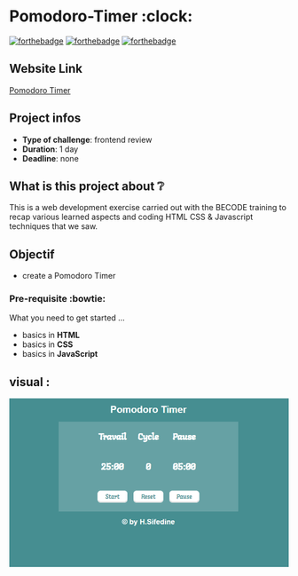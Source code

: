 # Pomodoro-Timer :clock:


[![forthebadge](https://forthebadge.com/images/badges/validated-html5.svg)](http://forthebadge.com) [![forthebadge](https://forthebadge.com/images/badges/made-with-javascript.svg)](http://forthebadge.com) [![forthebadge](https://forthebadge.com/images/badges/uses-css.svg)](http://forthebadge.com)

## Website Link

[Pomodoro Timer](https://sifedine-hajji.github.io/Pomodoro-Timer/)

## Project infos 

- **Type of challenge**: frontend review
- **Duration**: 1 day
- **Deadline**: none

## What is this project about :grey_question:

This is a web development exercise carried out with the BECODE training to recap various learned aspects and coding HTML CSS & Javascript techniques that we saw.

## Objectif

- create a Pomodoro Timer

### Pre-requisite :bowtie:

What you need to get started ...

- basics in **HTML**
- basics in **CSS**
- basics in **JavaScript** 

## visual :
![Screenshot](assets/screenshots/Screenshot.PNG)